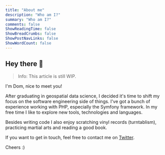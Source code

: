 ```yaml
---
title: "About me"
description: "Who am I?"
summary: "Who am I?"
comments: false
ShowReadingTime: false
ShowBreadCrumbs: false
ShowPostNavLinks: false
ShowWordCount: false
---
```


## Hey there 👋

> Info: This article is still WIP.

I'm Dom, nice to meet you!

After graduating in geospatial data science, I decided it's time to shift my focus on the software engineering side of things. I've got a bunch of experience working with PHP, especially the Symfony framework.
In my free time I like to explore new tools, technologies and languages.

Besides writing code I also enjoy scratching vinyl records (turntablism), practicing martial arts and reading a good book.

If you want to get in touch, feel free to contact me on [Twitter](https://twitter.com/meaculpadev).

Cheers :)

